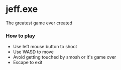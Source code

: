 # jeff.exe
The greatest game ever created
### How to play
- Use left mouse button to shoot
- Use WASD to move
- Avoid getting touched by smosh or it's game over
- Escape to exit
